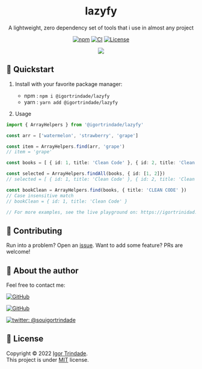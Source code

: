 <h1 align="center">lazyfy</h1>
<p align="center">A lightweight, zero dependency set of tools that i use in almost any project</p>

<p align="center">
  <a href="https://www.npmjs.com/package/@igortrindade/lazyfy"><img alt="npm" src="https://img.shields.io/github/package-json/v/igortrinidad/lazyfy?style=flat&color=orange" /></a>
  <a href="https://github.com/igortrinidad/lazyfy/actions/workflows/npm-publish-github-packages.yml"><img alt="CI" src="https://img.shields.io/github/workflow/status/igortrinidad/lazyfy/PROD%20Test,%20build,%20release%20version%20and%20publish%20to%20NPM?label=ci&logo=github"></a>
  <a href="https://github.com/igortrinidad/lazyfy/tree/HEAD/LICENSE"><img alt="License" src="https://img.shields.io/github/license/igortrinidad/lazyfy?style=flat&color=blue" /></a>
</p>

<p align="center">
  <a href="https://igortrinidad.github.io/lazyfy/" alt="@igortrindade/lazyfy docs" >
    <img src="https://img.shields.io/badge/DOCS-LIVE%20PLAYGROUND%20-blueviolet?style=for-the-badge&logo=read-the-docs&logoColor=white" />
  </a>
</p>

## 🚀 Quickstart

1. Install with your favorite package manager:
   - npm : `npm i @igortrindade/lazyfy`
   - yarn : `yarn add @igortrindade/lazyfy`

2. Usage
```ts
import { ArrayHelpers } from '@igortrindade/lazyfy'

const arr = ['watermelon', 'strawberry', 'grape']

const item = ArrayHelpers.find(arr, 'grape')
// item = 'grape'

const books = [ { id: 1, title: 'Clean Code' }, { id: 2, title: 'Clean Archtecture' }, { id: 3, title: 'Refactoring' }]

const selected = ArrayHelpers.findAll(books, { id: [1, 2]})
// selected = [ { id: 1, title: 'Clean Code' }, { id: 2, title: 'Clean Archtecture' }]

const bookClean = ArrayHelpers.find(books, { title: 'CLEAN CODE' })
// Case insensitive match
// bookClean = { id: 1, title: 'Clean Code' }

// For more examples, see the live playground on: https://igortrinidad.github.io/lazyfy/

```


## 🤝 Contributing

Run into a problem? Open an [issue](https://github.com/igortrinidad/lazyfy/issues/new/choose).
Want to add some feature? PRs are welcome!

## 👤 About the author

Feel free to contact me: 

[![GitHub](https://img.shields.io/badge/MY-PORTFOLIO%20-blueviolet?style=for-the-badge&logo=read-the-docs&logoColor=white)](https://igortrindade.dev)

[![GitHub](https://img.shields.io/badge/github-%23121011.svg?style=for-the-badge&logo=github&logoColor=white)](https://github.com/igortrinidad)

[![twitter: @souigortrindade](https://img.shields.io/twitter/follow/souigortrindade?style=social)](https://twitter.com/souigortrindade)

## 📝 License

Copyright © 2022 [Igor Trindade](https://github.com/igortrinidad).  
This project is under [MIT](https://github.com/igortrinidad/lazyfy/blob/main/LICENCE) license.